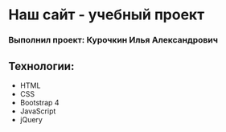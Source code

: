 # Наш сайт - учебный проект
### Выполнил проект: Курочкин Илья Александрович

## Технологии:
- HTML
- CSS
- Bootstrap 4
- JavaScript
- jQuery
